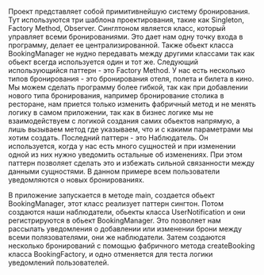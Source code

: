 Проект представляет собой примитивнейшую систему бронирования. Тут используются три шаблона проектирования, такие как Singleton, Factory Method, Observer.
Синглтоном является класс, который управляет всеми бронированиями. Это дает нам одну точку входа в программу, делает ее централизированной. Также обьект класса
BookingManager не нудно передавать между другими классами так как обьект всегда используется один и тот же.
Следующий использующийся паттерн - это Factory Method. У нас есть несколько типов бронирования - это бронирования отеля, полета и билета в кино.
Мы можем сделать программу более гибкой, так как при добавлении нового типа бронирования, например бронирование столика в ресторане, нам приется только 
изменить фабричный метод и не менять логику в самом приложении, так как в бизнес логике мы не взаимодействуем с логикой создания самих обьектов напрямую, а лишь 
вызываем метод где указываем, что и с какими параметрами мы хотим создать.
Последний паттерн - это Наблюдатель. Он используется, когда у нас есть много сущностей и при изменении одной из них нужно уведомить остальные об изменениях. При этом 
паттерн позволяет сделать это и избежать сильной связанности между данными сущностями. В данном примере всем пользователи уведомляются о новых бронированиях. 

В приложение запускается в методе main, создается обьект BookingManager, этот класс реализует паттерн сингтон. Потом создаются наши наблюдатели, обьекты класса UserNotification и они регистрируются в обьект BookingManager. Это позволяет нам рассылать уведомления о добавлении или изменении брони между всеми полязователями, они же наблюдатели. Затем создаются несколько бронирований с помощью фабричного метода createBooking класса BookingFactory, и одно отменяется для теста логики уведомлений пользователей.

